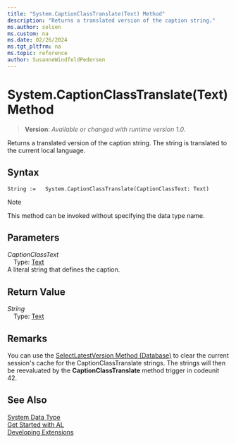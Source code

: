 ```yaml
---
title: "System.CaptionClassTranslate(Text) Method"
description: "Returns a translated version of the caption string."
ms.author: solsen
ms.custom: na
ms.date: 02/26/2024
ms.tgt_pltfrm: na
ms.topic: reference
author: SusanneWindfeldPedersen
---
```

[//]: # (START>DO_NOT_EDIT)
[//]: # (IMPORTANT:Do not edit any of the content between here and the END>DO_NOT_EDIT.)
[//]: # (Any modifications should be made in the .xml files in the ModernDev repo.)
# System.CaptionClassTranslate(Text) Method
> **Version**: _Available or changed with runtime version 1.0._

Returns a translated version of the caption string. The string is translated to the current local language.


## Syntax
```AL
String :=   System.CaptionClassTranslate(CaptionClassText: Text)
```
> [!NOTE]
> This method can be invoked without specifying the data type name.
## Parameters
*CaptionClassText*  
&emsp;Type: [Text](../text/text-data-type.md)  
A literal string that defines the caption.  


## Return Value
*String*  
&emsp;Type: [Text](../text/text-data-type.md)  



[//]: # (IMPORTANT: END>DO_NOT_EDIT)

## Remarks

You can use the [SelectLatestVersion Method \(Database\)](../../methods-auto/database/database-selectlatestversion-method.md) to clear the current session's cache for the CaptionClassTranslate strings. The strings will then be reevaluated by the **CaptionClassTranslate** method trigger in codeunit 42.  


## See Also

[System Data Type](system-data-type.md)  
[Get Started with AL](../../devenv-get-started.md)  
[Developing Extensions](../../devenv-dev-overview.md)